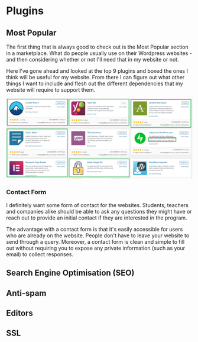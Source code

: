 # Plugins

## Most Popular

The first thing that is always good to check out is the Most Popular section in a marketplace. What do people usually use on their Wordpress websites - and then considering whether or not I'll need that in my website or not.

Here I've gone ahead and looked at the top 9 plugins and boxed the ones I think will be useful for my website. From there I can figure out what other things I want to include and flesh out the different dependencies that my website will require to support them.

![Top 9 Most Popular Wordpress Plugins](../../../.gitbook/assets/image%20%2897%29.png)

### Contact Form

I definitely want some form of contact for the websites. Students, teachers and companies alike should be able to ask any questions they might have or reach out to provide an initial contact if they are interested in the program.

The advantage with a contact form is that it's easily accessible for users who are already on the website. People don't have to leave your website to send through a query. Moreover, a contact form is clean and simple to fill out without requiring you to expose any private information \(such as your email\) to collect responses.

## Search Engine Optimisation \(SEO\)

## Anti-spam

## Editors

## SSL





